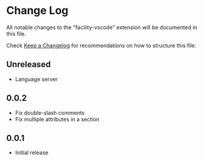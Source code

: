 # Change Log
All notable changes to the "facility-vscode" extension will be documented in this file.

Check [Keep a Changelog](http://keepachangelog.com/) for recommendations on how to structure this file.

## Unreleased
- Language server

## 0.0.2
- Fix double-slash comments
- Fix multiple attributes in a section

## 0.0.1
- Initial release
